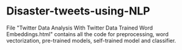 # Disaster-tweets-using-NLP
File "Twitter Data Analysis With Twitter Data Trained Word Embeddings.html" contains all the code for preprocessing, word vectorization, pre-trained models, self-trained model and classifier.
